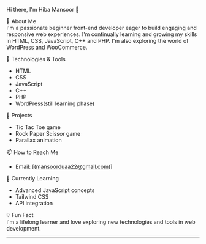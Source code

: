  Hi there, I'm Hiba Mansoor 👋

 🚀 About Me <br>
I'm a passionate beginner front-end developer eager to build engaging and responsive web experiences. I'm continually learning and growing my skills in HTML, CSS, JavaScript, C++ and PHP. I'm also exploring the world of WordPress and WooCommerce.

🔧 Technologies & Tools <br>
- HTML
- CSS
- JavaScript
- C++
- PHP
- WordPress(still learning phase)
  

💫 Projects
- Tic Tac Toe game
- Rock Paper Scissor game
- Parallax animation


 📫 How to Reach Me
- Email: [(mansoorduaa22@gmail.com)]

🌱 Currently Learning <br>
- Advanced JavaScript concepts
- Tailwind CSS
- API integration

💡 Fun Fact <br>
I'm a lifelong learner and love exploring new technologies and tools in web development.

---


